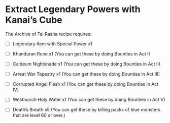 # Extract Legendary Powers with Kanai’s Cube

The Archive of Tal Rasha recipe requires:

- [ ] Legendary Item with Special Power x1
- [ ] Khanduran Rune x1 (You can get these by doing Bounties in Act I)
- [ ] Caldeum Nightshade x1 (You can get these by doing Bounties in Act II)
- [ ] Arreat War Tapestry x1 (You can get these by doing Bounties in Act III)
- [ ] Corrupted Angel Flesh x1 (You can get these by doing Bounties in Act IV)
- [ ] Westmarch Holy Water x1 (You can get these by doing Bounties in Act V)
- [ ] Death’s Breath x5 (You can get these by killing packs of blue monsters that are level 60 or over.)


